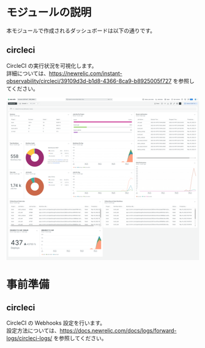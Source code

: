 # モジュールの説明

本モジュールで作成されるダッシュボードは以下の通りです。

## circleci

CircleCI の実行状況を可視化します。  
詳細については、https://newrelic.com/instant-observability/circleci/39109d3d-b1d8-4366-8ca9-b8925005f727 を参照してください。

![circleci](../../../attached-file/dashboard_circleci.png)

# 事前準備

## circleci

CircleCI の Webhooks 設定を行います。  
設定方法については、https://docs.newrelic.com/docs/logs/forward-logs/circleci-logs/ を参照してください。
